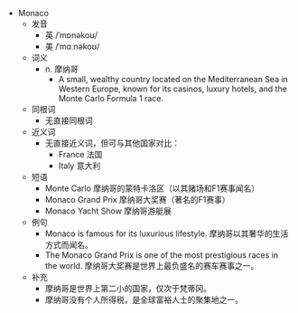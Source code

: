  
- Monaco
  - 发音
    - 英 /ˈmɒnəkoʊ/
    - 美 /ˈmɑːnəkoʊ/
  - 词义
    - n. 摩纳哥
      - A small, wealthy country located on the Mediterranean Sea in Western Europe, known for its casinos, luxury hotels, and the Monte Carlo Formula 1 race.
  - 同根词
    - 无直接同根词
  - 近义词
    - 无直接近义词，但可与其他国家对比：
      - France 法国
      - Italy 意大利
  - 短语
    - Monte Carlo 摩纳哥的蒙特卡洛区（以其赌场和F1赛事闻名）
    - Monaco Grand Prix 摩纳哥大奖赛（著名的F1赛事）
    - Monaco Yacht Show 摩纳哥游艇展
  - 例句
    - Monaco is famous for its luxurious lifestyle. 摩纳哥以其奢华的生活方式而闻名。
    - The Monaco Grand Prix is one of the most prestigious races in the world. 摩纳哥大奖赛是世界上最负盛名的赛车赛事之一。
  - 补充
    - 摩纳哥是世界上第二小的国家，仅次于梵蒂冈。
    - 摩纳哥没有个人所得税，是全球富裕人士的聚集地之一。
